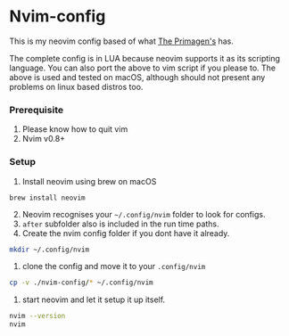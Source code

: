 # Nvim-config

This is my neovim config based of what [The Primagen's](http://youtube.com/@ThePrimeagen) has.

The complete config is in LUA because neovim supports it as its scripting language.
You can also port the above to vim script if you please to.
The above is used and tested on macOS, although should not present any problems on linux based distros too.

### Prerequisite

1. Please know how to quit vim
2. Nvim v0.8+ 

### Setup

1. Install neovim using brew on macOS

```brew install neovim```

2. Neovim recognises your `~/.config/nvim` folder to look for configs.
3. `after` subfolder also is included in the run time paths.
4. Create the nvim config folder if you dont have it already.

```bash
mkdir ~/.config/nvim
```

1. clone the config and move it to your `.config/nvim`

```bash
cp -v ./nvim-config/* ~/.config/nvim
```

1. start neovim and let it setup it up itself.

```bash
nvim --version
nvim 
```
